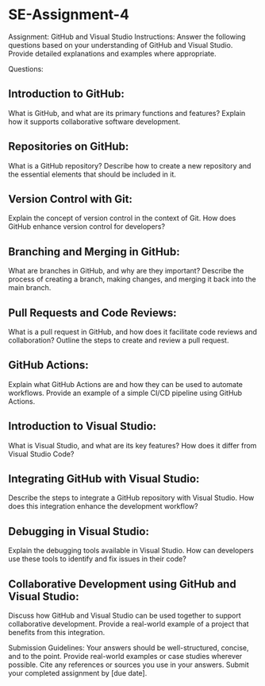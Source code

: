 # SE-Assignment-4
Assignment: GitHub and Visual Studio
Instructions:
Answer the following questions based on your understanding of GitHub and Visual Studio. Provide detailed explanations and examples where appropriate.

Questions:
## Introduction to GitHub:

What is GitHub, and what are its primary functions and features? Explain how it supports collaborative software development.

## Repositories on GitHub:

What is a GitHub repository? Describe how to create a new repository and the essential elements that should be included in it.

## Version Control with Git:

Explain the concept of version control in the context of Git. How does GitHub enhance version control for developers?

## Branching and Merging in GitHub:

What are branches in GitHub, and why are they important? Describe the process of creating a branch, making changes, and merging it back into the main branch.

## Pull Requests and Code Reviews:

What is a pull request in GitHub, and how does it facilitate code reviews and collaboration? Outline the steps to create and review a pull request.

## GitHub Actions:

Explain what GitHub Actions are and how they can be used to automate workflows. Provide an example of a simple CI/CD pipeline using GitHub Actions.

## Introduction to Visual Studio:

What is Visual Studio, and what are its key features? How does it differ from Visual Studio Code?

## Integrating GitHub with Visual Studio:

Describe the steps to integrate a GitHub repository with Visual Studio. How does this integration enhance the development workflow?

## Debugging in Visual Studio:

Explain the debugging tools available in Visual Studio. How can developers use these tools to identify and fix issues in their code?

## Collaborative Development using GitHub and Visual Studio:

Discuss how GitHub and Visual Studio can be used together to support collaborative development. Provide a real-world example of a project that benefits from this integration.


Submission Guidelines:
Your answers should be well-structured, concise, and to the point.
Provide real-world examples or case studies wherever possible.
Cite any references or sources you use in your answers.
Submit your completed assignment by [due date].
